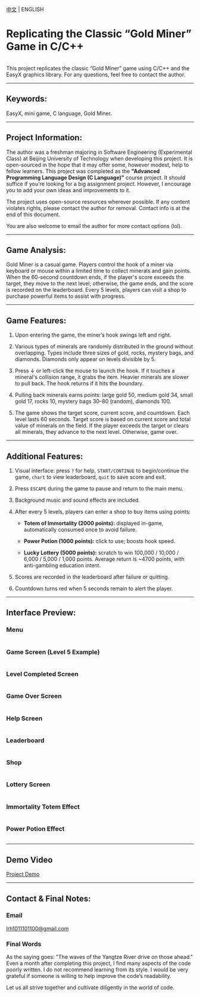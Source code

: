 [中文](./README.md) | ENGLISH

# Replicating the Classic “Gold Miner” Game in C/C++

<img src="./images/BJUT.png" title="" alt="" data-align="center">

This project replicates the classic “Gold Miner” game using C/C++ and the EasyX graphics library. For any questions, feel free to contact the author.

* * *

Keywords:
---------

EasyX, mini game, C language, Gold Miner.

* * *

Project Information:
--------------------

The author was a freshman majoring in Software Engineering (Experimental Class) at Beijing University of Technology when developing this project. It is open-sourced in the hope that it may offer some, however modest, help to fellow learners.
This project was completed as the **"Advanced Programming Language Design (C Language)"** course project. It should suffice if you're looking for a big assignment project. However, I encourage you to add your own ideas and improvements to it.

The project uses open-source resources wherever possible. If any content violates rights, please contact the author for removal. Contact info is at the end of this document.

You are also welcome to email the author for more contact options (lol).

* * *

Game Analysis:
--------------

Gold Miner is a casual game. Players control the hook of a miner via keyboard or mouse within a limited time to collect minerals and gain points. When the 60-second countdown ends, if the player's score exceeds the target, they move to the next level; otherwise, the game ends, and the score is recorded on the leaderboard. Every 5 levels, players can visit a shop to purchase powerful items to assist with progress.

* * *

Game Features:
--------------

1. Upon entering the game, the miner’s hook swings left and right.

2. Various types of minerals are randomly distributed in the ground without overlapping. Types include three sizes of gold, rocks, mystery bags, and diamonds. Diamonds only appear on levels divisible by 5.

3. Press ↓ or left-click the mouse to launch the hook. If it touches a mineral's collision range, it grabs the item. Heavier minerals are slower to pull back. The hook returns if it hits the boundary.

4. Pulling back minerals earns points: large gold 50, medium gold 34, small gold 17, rocks 10, mystery bags 30–80 (random), diamonds 100.

5. The game shows the target score, current score, and countdown. Each level lasts 60 seconds. Target score is based on current score and total value of minerals on the field. If the player exceeds the target or clears all minerals, they advance to the next level. Otherwise, game over.

* * *

Additional Features:
--------------------

1. Visual interface: press `?` for help, `START/CONTINUE` to begin/continue the game, `chart` to view leaderboard, `quit` to save score and exit.

2. Press `ESCAPE` during the game to pause and return to the main menu.

3. Background music and sound effects are included.

4. After every 5 levels, players can enter a shop to buy items using points:
   
   * **Totem of Immortality (2000 points):** displayed in-game, automatically consumed once to avoid failure.
   
   * **Power Potion (1000 points):** click to use; boosts hook speed.
   
   * **Lucky Lottery (5000 points):** scratch to win 100,000 / 10,000 / 6,000 / 5,000 / 1,000 points. Average return is ~4700 points, with anti-gambling education intent.

5. Scores are recorded in the leaderboard after failure or quitting.

6. Countdown turns red when 5 seconds remain to alert the player.

* * *

Interface Preview:
------------------

### Menu

<img src="./images/menu.png" title="" alt="" data-align="center">

### Game Screen (Level 5 Example)

<img src="./images/game1.png" title="" alt="" data-align="center">

### Level Completed Screen

<img src="./images/next.png" title="" alt="" data-align="center">

### Game Over Screen

<img src="./images/fail.png" title="" alt="" data-align="center">

### Help Screen

<img src="./images/helps.png" title="" alt="" data-align="center">

### Leaderboard

<img src="./images/chart.png" title="" alt="" data-align="center">

### Shop

<img src="./images/shop.png" title="" alt="" data-align="center">

### Lottery Screen

<img src="./images/lottery.png" title="" alt="" data-align="center">

### Immortality Totem Effect

<img src="./images/nodietotem.png" title="" alt="" data-align="center">

### Power Potion Effect

<img src="./images/darlingWang.png" title="" alt="" data-align="center">

* * *

Demo Video
----------

[Project Demo](./项目展示.mp4) 

* * *

Contact & Final Notes:
----------------------

### Email

lrh1011101100@gmail.com

### Final Words

As the saying goes: "The waves of the Yangtze River drive on those ahead." Even a month after completing this project, I find many aspects of the code poorly written. I do not recommend learning from its style. I would be very grateful if someone is willing to help improve the code’s readability.

Let us all strive together and cultivate diligently in the world of code.
